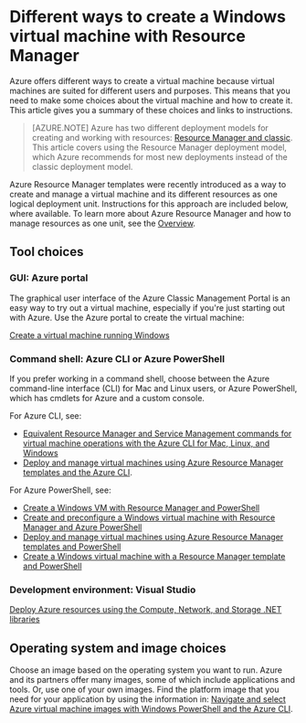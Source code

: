 <!-- rename to virtual-machines-windows-creation-choices -->

<properties
	pageTitle="Different ways to create a Windows VM | Azure"
	description="Lists the different ways to create a Windows virtual machine with Resource Manager."
	services="virtual-machines"
	documentationCenter=""
	authors="cynthn"
	manager="timlt"
	editor=""
	tags="azure-resource-manager"/>

<tags
	ms.service="virtual-machines"
	ms.date="10/22/2015"
	wacn.date=""/>

# Different ways to create a Windows virtual machine with Resource Manager

Azure offers different ways to create a virtual machine because virtual machines are suited for different users and purposes. This means that you need to make some choices about the virtual machine and how to create it. This article gives you a summary of these choices and links to instructions.

> [AZURE.NOTE] Azure has two different deployment models for creating and working with resources:  [Resource Manager and classic](/documentation/articles/resource-manager-deployment-model/).  This article covers using the Resource Manager deployment model, which Azure recommends for most new deployments instead of the classic deployment model.

Azure Resource Manager templates were recently introduced as a way to create and manage a virtual machine and its different resources as one logical deployment unit. Instructions for this approach are included below, where available. To learn more about Azure Resource Manager and how to manage resources as one unit, see the [Overview][].

## Tool choices

### GUI: Azure portal

The graphical user interface of the Azure Classic Management Portal is an easy way to try out a virtual machine, especially if you're just starting out with Azure. Use the Azure portal to create the virtual machine:

[Create a virtual machine running Windows][]

### Command shell: Azure CLI or Azure PowerShell

If you prefer working in a command shell, choose between the Azure command-line interface (CLI) for Mac and Linux users, or Azure PowerShell, which has cmdlets for Azure and a custom console.

For Azure CLI, see:

- [Equivalent Resource Manager and Service Management commands for virtual machine operations with the Azure CLI for Mac, Linux, and Windows][]
- [Deploy and manage virtual machines using Azure Resource Manager templates and the Azure CLI][].

For Azure PowerShell, see:

- [Create a Windows VM with Resource Manager and PowerShell][]
- [Create and preconfigure a Windows virtual machine with Resource Manager and Azure PowerShell][]
- [Deploy and manage virtual machines using Azure Resource Manager templates and PowerShell][]
- [Create a Windows virtual machine with a Resource Manager template and PowerShell][]

### Development environment: Visual Studio

[Deploy Azure resources using the Compute, Network, and Storage .NET libraries][]

## Operating system and image choices

Choose an image based on the operating system you want to run. Azure and its partners offer many images, some of which include applications and tools. Or, use one of your own images. Find the platform image that you need for your application by using the information in: [Navigate and select Azure virtual machine images with Windows PowerShell and the Azure CLI][].

<!-- LINKS -->
[overview]: /documentation/articles/resource-group-overview/

[Create a virtual machine running Windows]: /documentation/articles/virtual-machines-windows-classic-tutorial/

[Equivalent Resource Manager and Service Management commands for virtual machine operations with the Azure CLI for Mac, Linux, and Windows]: /documentation/articles/virtual-machines-windows-cli-manage/
[Deploy and manage virtual machines using Azure Resource Manager templates and the Azure CLI]: /documentation/articles/virtual-machines-deploy-rmtemplates-azure-cli/
[Create and preconfigure a Windows virtual machine with Resource Manager and Azure PowerShell]: /documentation/articles/virtual-machines-ps-create-preconfigure-windows-resource-manager-vms/
[Deploy and manage virtual machines using Azure Resource Manager templates and PowerShell]: /documentation/articles/virtual-machines-deploy-rmtemplates-powershell/
[Create a Windows VM with Resource Manager and PowerShell]: /documentation/articles/virtual-machines-create-windows-powershell-resource-manager/
[Create a Windows virtual machine with a Resource Manager template and PowerShell]: /documentation/articles/virtual-machines-create-windows-powershell-resource-manager-template/


[Navigate and select Azure virtual machine images with Windows PowerShell and the Azure CLI]: /documentation/articles/virtual-machines-linux-cli-ps-findimage/
[Deploy Azure resources using the Compute, Network, and Storage .NET libraries]: /documentation/articles/virtual-machines-arm-deployment/

[Sign in to the virtual machine]: /documentation/articles/virtual-machines-windows-classic-connect-logon/

[Base configuration test environment]: /documentation/articles/virtual-machines-windows-classic-test-config-env/

[Azure hybrid cloud test environments]: /documentation/articles/none/
